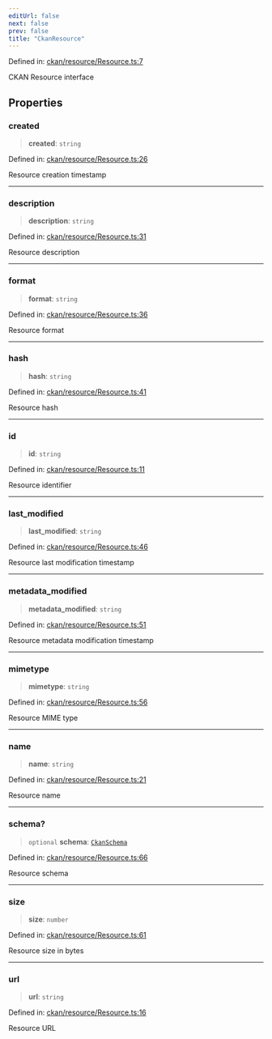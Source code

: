 ```yaml
---
editUrl: false
next: false
prev: false
title: "CkanResource"
---
```


Defined in: [ckan/resource/Resource.ts:7](https://github.com/datisthq/dpkit/blob/7a3ebb9422265a09d2e84e0952d10e0101139f80/ckan/resource/Resource.ts#L7)

CKAN Resource interface

## Properties

### created

> **created**: `string`

Defined in: [ckan/resource/Resource.ts:26](https://github.com/datisthq/dpkit/blob/7a3ebb9422265a09d2e84e0952d10e0101139f80/ckan/resource/Resource.ts#L26)

Resource creation timestamp

***

### description

> **description**: `string`

Defined in: [ckan/resource/Resource.ts:31](https://github.com/datisthq/dpkit/blob/7a3ebb9422265a09d2e84e0952d10e0101139f80/ckan/resource/Resource.ts#L31)

Resource description

***

### format

> **format**: `string`

Defined in: [ckan/resource/Resource.ts:36](https://github.com/datisthq/dpkit/blob/7a3ebb9422265a09d2e84e0952d10e0101139f80/ckan/resource/Resource.ts#L36)

Resource format

***

### hash

> **hash**: `string`

Defined in: [ckan/resource/Resource.ts:41](https://github.com/datisthq/dpkit/blob/7a3ebb9422265a09d2e84e0952d10e0101139f80/ckan/resource/Resource.ts#L41)

Resource hash

***

### id

> **id**: `string`

Defined in: [ckan/resource/Resource.ts:11](https://github.com/datisthq/dpkit/blob/7a3ebb9422265a09d2e84e0952d10e0101139f80/ckan/resource/Resource.ts#L11)

Resource identifier

***

### last\_modified

> **last\_modified**: `string`

Defined in: [ckan/resource/Resource.ts:46](https://github.com/datisthq/dpkit/blob/7a3ebb9422265a09d2e84e0952d10e0101139f80/ckan/resource/Resource.ts#L46)

Resource last modification timestamp

***

### metadata\_modified

> **metadata\_modified**: `string`

Defined in: [ckan/resource/Resource.ts:51](https://github.com/datisthq/dpkit/blob/7a3ebb9422265a09d2e84e0952d10e0101139f80/ckan/resource/Resource.ts#L51)

Resource metadata modification timestamp

***

### mimetype

> **mimetype**: `string`

Defined in: [ckan/resource/Resource.ts:56](https://github.com/datisthq/dpkit/blob/7a3ebb9422265a09d2e84e0952d10e0101139f80/ckan/resource/Resource.ts#L56)

Resource MIME type

***

### name

> **name**: `string`

Defined in: [ckan/resource/Resource.ts:21](https://github.com/datisthq/dpkit/blob/7a3ebb9422265a09d2e84e0952d10e0101139f80/ckan/resource/Resource.ts#L21)

Resource name

***

### schema?

> `optional` **schema**: [`CkanSchema`](/reference/_dpkit/ckan/ckanschema/)

Defined in: [ckan/resource/Resource.ts:66](https://github.com/datisthq/dpkit/blob/7a3ebb9422265a09d2e84e0952d10e0101139f80/ckan/resource/Resource.ts#L66)

Resource schema

***

### size

> **size**: `number`

Defined in: [ckan/resource/Resource.ts:61](https://github.com/datisthq/dpkit/blob/7a3ebb9422265a09d2e84e0952d10e0101139f80/ckan/resource/Resource.ts#L61)

Resource size in bytes

***

### url

> **url**: `string`

Defined in: [ckan/resource/Resource.ts:16](https://github.com/datisthq/dpkit/blob/7a3ebb9422265a09d2e84e0952d10e0101139f80/ckan/resource/Resource.ts#L16)

Resource URL
